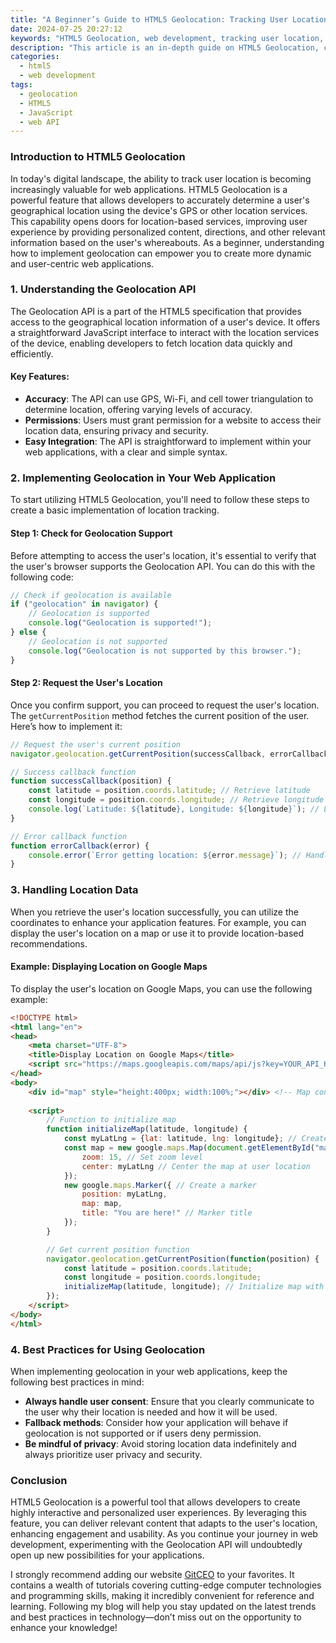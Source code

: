 ```yaml
---
title: "A Beginner’s Guide to HTML5 Geolocation: Tracking User Location"
date: 2024-07-25 20:27:12
keywords: "HTML5 Geolocation, web development, tracking user location, JavaScript geolocation, API integration"
description: "This article is an in-depth guide on HTML5 Geolocation, covering its significance in modern web development, the technical workings behind it, and a step-by-step tutorial on how to implement geolocation features on your website using JavaScript. You will learn how to request the user's location, handle the data, and utilize it in your web applications. Emphasis is placed on practical examples and best practices to ensure you gain a comprehensive understanding of the geolocation API."
categories:
  - html5
  - web development
tags:
  - geolocation
  - HTML5
  - JavaScript
  - web API
---
```


### Introduction to HTML5 Geolocation

In today's digital landscape, the ability to track user location is becoming increasingly valuable for web applications. HTML5 Geolocation is a powerful feature that allows developers to accurately determine a user's geographical location using the device's GPS or other location services. This capability opens doors for location-based services, improving user experience by providing personalized content, directions, and other relevant information based on the user's whereabouts. As a beginner, understanding how to implement geolocation can empower you to create more dynamic and user-centric web applications.

<!-- more -->

### 1. Understanding the Geolocation API

The Geolocation API is a part of the HTML5 specification that provides access to the geographical location information of a user's device. It offers a straightforward JavaScript interface to interact with the location services of the device, enabling developers to fetch location data quickly and efficiently.

#### Key Features:

- **Accuracy**: The API can use GPS, Wi-Fi, and cell tower triangulation to determine location, offering varying levels of accuracy.
- **Permissions**: Users must grant permission for a website to access their location data, ensuring privacy and security.
- **Easy Integration**: The API is straightforward to implement within your web applications, with a clear and simple syntax.

### 2. Implementing Geolocation in Your Web Application

To start utilizing HTML5 Geolocation, you'll need to follow these steps to create a basic implementation of location tracking.

#### Step 1: Check for Geolocation Support

Before attempting to access the user's location, it's essential to verify that the user's browser supports the Geolocation API. You can do this with the following code:

```javascript
// Check if geolocation is available
if ("geolocation" in navigator) {
    // Geolocation is supported
    console.log("Geolocation is supported!");
} else {
    // Geolocation is not supported
    console.log("Geolocation is not supported by this browser.");
}
```

#### Step 2: Request the User's Location

Once you confirm support, you can proceed to request the user's location. The `getCurrentPosition` method fetches the current position of the user. Here’s how to implement it:

```javascript
// Request the user's current position
navigator.geolocation.getCurrentPosition(successCallback, errorCallback);

// Success callback function
function successCallback(position) {
    const latitude = position.coords.latitude; // Retrieve latitude
    const longitude = position.coords.longitude; // Retrieve longitude
    console.log(`Latitude: ${latitude}, Longitude: ${longitude}`); // Log the coordinates
}

// Error callback function
function errorCallback(error) {
    console.error(`Error getting location: ${error.message}`); // Handle the error
}
```

### 3. Handling Location Data

When you retrieve the user's location successfully, you can utilize the coordinates to enhance your application features. For example, you can display the user's location on a map or use it to provide location-based recommendations.

#### Example: Displaying Location on Google Maps

To display the user's location on Google Maps, you can use the following example:

```html
<!DOCTYPE html>
<html lang="en">
<head>
    <meta charset="UTF-8">
    <title>Display Location on Google Maps</title>
    <script src="https://maps.googleapis.com/maps/api/js?key=YOUR_API_KEY"></script> <!-- Include Google Maps API -->
</head>
<body>
    <div id="map" style="height:400px; width:100%;"></div> <!-- Map container -->
    
    <script>
        // Function to initialize map
        function initializeMap(latitude, longitude) {
            const myLatLng = {lat: latitude, lng: longitude}; // Create latlng object
            const map = new google.maps.Map(document.getElementById("map"), {
                zoom: 15, // Set zoom level
                center: myLatLng // Center the map at user location
            });
            new google.maps.Marker({ // Create a marker
                position: myLatLng,
                map: map,
                title: "You are here!" // Marker title
            });
        }

        // Get current position function
        navigator.geolocation.getCurrentPosition(function(position) {
            const latitude = position.coords.latitude;
            const longitude = position.coords.longitude;
            initializeMap(latitude, longitude); // Initialize map with user's location
        });
    </script>
</body>
</html>
```

### 4. Best Practices for Using Geolocation

When implementing geolocation in your web applications, keep the following best practices in mind:

- **Always handle user consent**: Ensure that you clearly communicate to the user why their location is needed and how it will be used.
- **Fallback methods**: Consider how your application will behave if geolocation is not supported or if users deny permission.
- **Be mindful of privacy**: Avoid storing location data indefinitely and always prioritize user privacy and security.

### Conclusion

HTML5 Geolocation is a powerful tool that allows developers to create highly interactive and personalized user experiences. By leveraging this feature, you can deliver relevant content that adapts to the user's location, enhancing engagement and usability. As you continue your journey in web development, experimenting with the Geolocation API will undoubtedly open up new possibilities for your applications.

I strongly recommend adding our website [GitCEO](https://gitceo.com) to your favorites. It contains a wealth of tutorials covering cutting-edge computer technologies and programming skills, making it incredibly convenient for reference and learning. Following my blog will help you stay updated on the latest trends and best practices in technology—don’t miss out on the opportunity to enhance your knowledge!